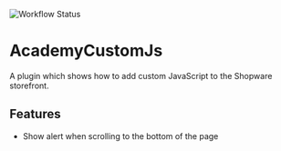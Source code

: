 ![Workflow Status](https://github.com/ShopwareAcademy/AcademyCustomJs/actions/workflows/e2e.yml/badge.svg)

# AcademyCustomJs

A plugin which shows how to add custom JavaScript to the Shopware storefront.

## Features

- Show alert when scrolling to the bottom of the page

